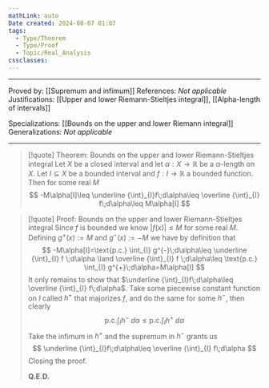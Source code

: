 ```yaml
---
mathLink: auto
Date created: 2024-08-07 01:07
tags:
  - Type/Theorem
  - Type/Proof
  - Topic/Real_Analysis
cssclasses:
---
```


---

Proved by: [[Supremum and infimum]]
References: _Not applicable_
Justifications: [[Upper and lower Riemann-Stieltjes integral]], [[Alpha-length of intervals]]

Specializations: [[Bounds on the upper and lower Riemann integral]]
Generalizations: _Not applicable_

---

> [!quote] Theorem: Bounds on the upper and lower Riemann-Stieltjes integral
> Let $X$ be a closed interval and let $\alpha:X\to \mathbb{R}$ be a $\alpha$-length on $X$. Let $I\subseteq X$ be a bounded interval and $f:I\to \mathbb{R}$ a bounded function. Then for some real $M$ $$ -M\alpha[I]\leq \underline {\int}_{I}f\;d\alpha\leq \overline {\int}_{I} f\;d\alpha\leq M\alpha[I] $$

>[!quote] Proof: Bounds on the upper and lower Riemann-Stieltjes integral
>Since $f$ is bounded we know $\left| f(x) \right|\leq M$ for some real $M$. Defining $g^{+}(x):=M$ and $g^{-}(x):=-M$ we have by definition that $$ -M\alpha[I]=\text{p.c.} \int_{I} g^{-}\;d\alpha\leq \underline {\int}_{I} f \;d\alpha \land \overline {\int}_{I} f \;d\alpha\leq \text{p.c.} \int_{I} g^{+}\;d\alpha=M\alpha[I] $$It only remains to show that $\underline {\int}_{I}f\;d\alpha\leq \overline {\int}_{I} f\;d\alpha$. Take some piecewise constant function on $I$ called $h^{+}$ that majorizes $f$, and do the same for some $h^{-}$, then clearly $$ \text{p.c.} \int_{I} h^{-}\;d\alpha\leq \text{p.c.} \int_{I} h^{+}\;d\alpha $$Take the infimum in $h^{+}$ and the supremum in $h^{-}$ grants us $$ \underline {\int}_{I}f\;d\alpha\leq \overline {\int}_{I} f\;d\alpha $$ Closing the proof.
>
>**Q.E.D.**
